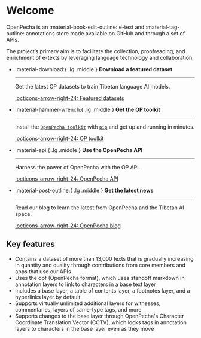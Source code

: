 # Welcome

OpenPecha is an :material-book-edit-outline: e-text and :material-tag-outline: annotations store made available on GitHub and through a set of APIs. 

The project’s primary aim is to facilitate the collection, proofreading, and enrichment of e-texts by leveraging language technology and collaboration.

<div class="grid cards" markdown>

-   :material-download:{ .lg .middle } __Download a featured dataset__

    ---

    Get the latest OP datasets to train Tibetan language AI models.

    [:octicons-arrow-right-24: Featured datasets](https://docs.openpecha.org/data/featured-datasets/)
    
-   :material-hammer-wrench:{ .lg .middle } __Get the OP toolkit__

    ---

    Install the [`OpenPecha toolkit`](#) with [`pip`](https://pypi.org/project/pip/) and get up
    and running in minutes.

    [:octicons-arrow-right-24: OP toolkit](https://docs.openpecha.org/toolkit/install/)

-   :material-api:{ .lg .middle } __Use the OpenPecha API__

    ---

    Harness the power of OpenPecha with the OP API. 

    [:octicons-arrow-right-24: OpenPecha API](https://docs.openpecha.org/api/getting-started/)

-   :material-post-outline:{ .lg .middle } __Get the latest news__

    ---

    Read our blog to learn the latest from OpenPecha and the Tibetan AI space.

    [:octicons-arrow-right-24: OpenPecha blog](https://docs.openpecha.org/blog/)

</div>


## Key features
- Contains a dataset of more than 13,000 texts that is gradually increasing in quantity and quality through contributions from core members and apps that use our APIs
- Uses the opf (OpenPecha format), which uses standoff markdown in annotation layers to link to characters in a base text layer
- Includes a base layer, a table of contents layer, a footnotes layer, and a hyperlinks layer by default
- Supports virtually unlimited additional layers for witnesses, commentaries, layers of same-type tags, and more
- Supports changes to the base layer through OpenPecha's Character Coordinate Translation Vector (CCTV), which locks tags in annotation layers to characters in the base layer even as they move   
